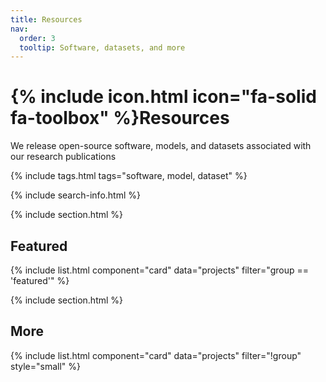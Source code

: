 ```yaml
---
title: Resources
nav:
  order: 3
  tooltip: Software, datasets, and more
---
```


# {% include icon.html icon="fa-solid fa-toolbox" %}Resources

We release open-source software, models, and datasets associated with our research publications

{% include tags.html tags="software, model, dataset" %}

{% include search-info.html %}

{% include section.html %}

## Featured

{% include list.html component="card" data="projects" filter="group == 'featured'" %}

{% include section.html %}

## More

{% include list.html component="card" data="projects" filter="!group" style="small" %}
